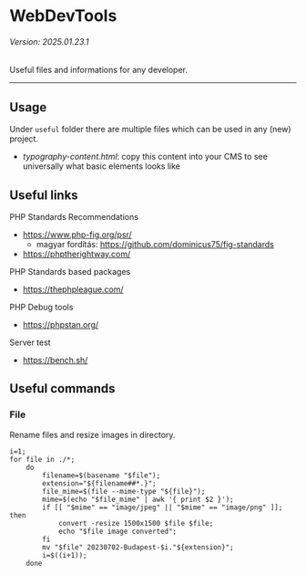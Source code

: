 # WebDevTools
###### Version: 2025.01.23.1

Useful files and informations for any developer.

---

## Usage

Under `useful` folder there are multiple files which can be used in any (new) project.

 - *typography-content.html*: copy this content into your CMS to see universally what basic elements looks like

## Useful links

PHP Standards Recommendations

- https://www.php-fig.org/psr/
  - magyar fordítás: https://github.com/dominicus75/fig-standards
- https://phptherightway.com/

PHP Standards based packages

- https://thephpleague.com/

PHP Debug tools

- https://phpstan.org/

Server test

- https://bench.sh/

## Useful commands

### File

Rename files and resize images in directory.

```
i=1;
for file in ./*;
    do
        filename=$(basename "$file");
        extension="${filename##*.}";
        file_mime=$(file --mime-type "${file}");
        mime=$(echo "$file_mime" | awk '{ print $2 }');
        if [[ "$mime" == "image/jpeg" || "$mime" == "image/png" ]]; then
            convert -resize 1500x1500 $file $file;
            echo "$file image converted";
        fi
        mv "$file" 20230702-Budapest-$i."${extension}";
        i=$((i+1));
    done
```
